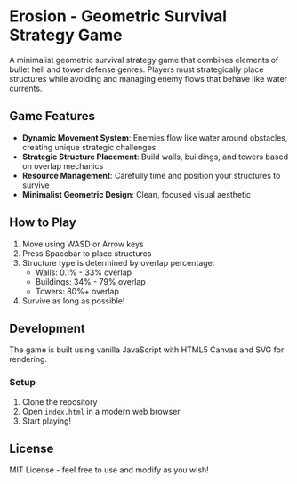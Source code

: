 # Erosion - Geometric Survival Strategy Game

A minimalist geometric survival strategy game that combines elements of bullet hell and tower defense genres. Players must strategically place structures while avoiding and managing enemy flows that behave like water currents.

## Game Features

- **Dynamic Movement System**: Enemies flow like water around obstacles, creating unique strategic challenges
- **Strategic Structure Placement**: Build walls, buildings, and towers based on overlap mechanics
- **Resource Management**: Carefully time and position your structures to survive
- **Minimalist Geometric Design**: Clean, focused visual aesthetic

## How to Play

1. Move using WASD or Arrow keys
2. Press Spacebar to place structures
3. Structure type is determined by overlap percentage:
   - Walls: 0.1% - 33% overlap
   - Buildings: 34% - 79% overlap
   - Towers: 80%+ overlap
4. Survive as long as possible!

## Development

The game is built using vanilla JavaScript with HTML5 Canvas and SVG for rendering.

### Setup
1. Clone the repository
2. Open `index.html` in a modern web browser
3. Start playing!

## License

MIT License - feel free to use and modify as you wish!
